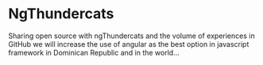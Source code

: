 # NgThundercats 

Sharing open source with ngThundercats and the volume of experiences in GitHub we will increase the use of angular as the best option in javascript framework in Dominican Republic and in the world...
